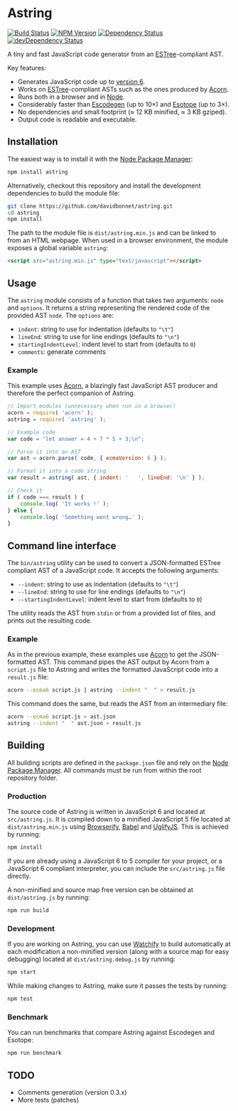 # Astring

[![Build Status](https://travis-ci.org/davidbonnet/astring.svg?branch=master)](https://travis-ci.org/davidbonnet/astring)
[![NPM Version](https://img.shields.io/npm/v/astring.svg)](https://www.npmjs.org/package/astring)
[![Dependency Status](https://david-dm.org/davidbonnet/astring.svg)](https://david-dm.org/davidbonnet/astring)
[![devDependency Status](https://david-dm.org/davidbonnet/astring/dev-status.svg)](https://david-dm.org/davidbonnet/astring#info=devDependencies)

A tiny and fast JavaScript code generator from an [ESTree](https://github.com/estree/estree)-compliant AST.

Key features:

- Generates JavaScript code up to [version 6](http://www.ecma-international.org/ecma-262/6.0/index.html).
- Works on [ESTree](https://github.com/estree/estree)-compliant ASTs such as the ones produced by [Acorn](https://github.com/marijnh/acorn).
- Runs both in a browser and in [Node](http://nodejs.org).
- Considerably faster than [Escodegen](https://github.com/estools/escodegen) (up to 10×) and [Esotope](https://github.com/inikulin/esotope) (up to 3×).
- No dependencies and small footprint (≈ 12 KB minified, ≈ 3 KB gziped).
- Output code is readable and executable.


## Installation

The easiest way is to install it with the [Node Package Manager](https://www.npmjs.com/package/astring):

```bash
npm install astring
```

Alternatively, checkout this repository and install the development dependencies to build the module file:

```bash
git clone https://github.com/davidbonnet/astring.git
cd astring
npm install
```

The path to the module file is `dist/astring.min.js` and can be linked to from an HTML webpage. When used in a browser environment, the module exposes a global variable `astring`:

```html
<script src="astring.min.js" type="text/javascript"></script>
```



## Usage

The `astring` module consists of a function that takes two arguments: `node` and `options`. It returns a string representing the rendered code of the provided AST `node`.
The `options` are:

- `indent`: string to use for indentation (defaults to `"\t"`)
- `lineEnd`: string to use for line endings (defaults to `"\n"`)
- `startingIndentLevel`: indent level to start from (defaults to `0`)
- `comments`: generate comments


### Example

This example uses [Acorn](https://github.com/marijnh/acorn), a blazingly fast JavaScript AST producer and therefore the perfect companion of Astring.

```javascript
// Import modules (unnecessary when run in a browser)
acorn = require( 'acorn' );
astring = require( 'astring' );

// Example code
var code = "let answer = 4 + 7 * 5 + 3;\n";

// Parse it into an AST
var ast = acorn.parse( code, { ecmaVersion: 6 } );

// Format it into a code string
var result = astring( ast, { indent: '   ', lineEnd: '\n' } );

// Check it
if ( code === result ) {
	console.log( 'It works !' );
} else {
	console.log( 'Something went wrong…' );
}
```


## Command line interface

The `bin/astring` utility can be used to convert a JSON-formatted ESTree compliant AST of a JavaScript code. It accepts the following arguments:

- `--indent`: string to use as indentation (defaults to `"\t"`)
- `--lineEnd`: string to use for line endings (defaults to `"\n"`)
- `--startingIndentLevel`: indent level to start from (defaults to `0`)

The utility reads the AST from `stdin` or from a provided list of files, and prints out the resulting code.


### Example

As in the previous example, these examples use [Acorn](https://github.com/marijnh/acorn) to get the JSON-formatted AST. This command pipes the AST output by Acorn from a `script.js` file to Astring and writes the formatted JavaScript code into a `result.js` file:

```bash
acorn --ecma6 script.js | astring --indent "  " > result.js
```

This command does the same, but reads the AST from an intermediary file:
```bash
acorn --ecma6 script.js > ast.json
astring --indent "  " ast.json > result.js
```



## Building

All building scripts are defined in the `package.json` file and rely on the [Node Package Manager](https://www.npmjs.com/). All commands must be run from within the root repository folder.

### Production

The source code of Astring is written in JavaScript 6 and located at `src/astring.js`. It is compiled down to a minified JavaScript 5 file located at `dist/astring.min.js` using [Browserify](http://browserify.org), [Babel](http://babeljs.io/) and [UglifyJS](https://github.com/mishoo/UglifyJS2). This is achieved by running:
```bash
npm install
```

If you are already using a JavaScript 6 to 5 compiler for your project, or a JavaScript 6 compliant interpreter, you can include the `src/astring.js` file directly.

A non-minified and source map free version can be obtained at `dist/astring.js` by running:
```bash
npm run build
```

### Development

If you are working on Astring, you can use [Watchify](https://github.com/substack/watchify) to build automatically at each modification a non-minified version (along with a source map for easy debugging) located at `dist/astring.debug.js` by running:
```bash
npm start
```

While making changes to Astring, make sure it passes the tests by running:
```bash
npm test
```

### Benchmark

You can run benchmarks that compare Astring against Escodegen and Esotope:

```bash
npm run benchmark
```




## TODO

- Comments generation (version 0.3.x)
- More tests (patches)
